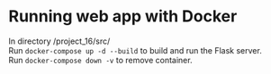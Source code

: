 # Running web app with Docker
In directory /project_16/src/<br/>
Run `docker-compose up -d --build` to build and run the Flask server.<br/>
Run `docker-compose down -v` to remove container.